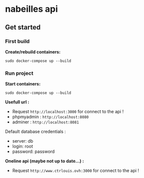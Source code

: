 # nabeilles api


## Get started

### First build
**Create/rebuild containers:**
```
sudo docker-compose up --build
```

### Run project
**Start containers:**
```
sudo docker-compose up --build
```

**Usefull url :**
- Request `http://localhost:3000` for connect to the api !
- phpmyadmin : `http://localhost:8080`
- adminer : `http://localhost:8081`

Default database credentials :
- server: db
- login: root
- password: password

**Oneline api (maybe not up to date...) :**
- Request `http://www.ctrlouis.ovh:3000` for connect to the api !
